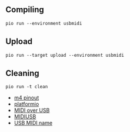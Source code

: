 
## Compiling 
```
pio run --environment usbmidi
```

## Upload
```
pio run --target upload --environment usbmidi 
```

## Cleaning
```
pio run -t clean
```
 - [m4 pinout](https://github.com/adafruit/Adafruit-Feather-M4-Express-PCB/blob/master/Adafruit%20Feather%20M4%20Express%20Pinout.pdf)
 - [platformio](https://docs.platformio.org/en/latest/boards/atmelsam/adafruit_feather_m4.html)
 - [MIDI over USB](https://tttapa.github.io/Control-Surface-doc/Doxygen/d8/d4a/md_pages_MIDI-over-USB.html)
 - [MIDIUSB](https://www.arduino.cc/reference/en/libraries/midiusb/)
 - [USB MIDI name](https://github.com/arduino-libraries/MIDIUSB/issues/37)
